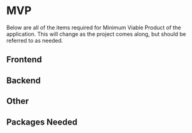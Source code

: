 # MVP

Below are all of the items required for Minimum Viable Product of the application. This will change as the project comes along, but should be referred to as needed.

## Frontend

## Backend

## Other

## Packages Needed